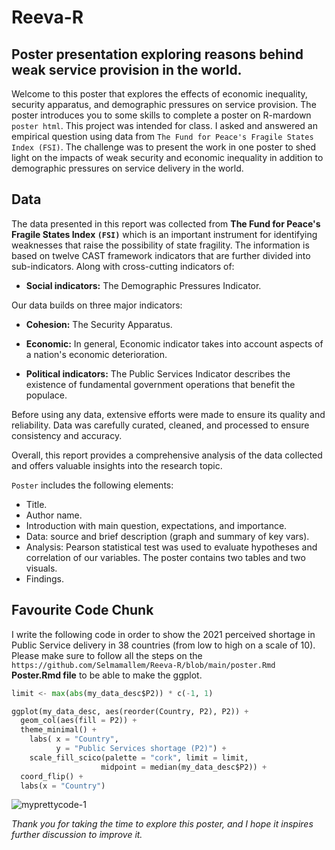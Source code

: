 # Reeva-R
## Poster presentation exploring reasons behind weak service provision in the world. 
Welcome to this poster that explores the effects of economic inequality, security apparatus, and demographic pressures on service provision.
The poster introduces you to some skills to complete a poster on R-mardown `poster html`.
This project was intended for class. I asked and answered an empirical question using data from `The Fund for Peace's Fragile States Index (FSI)`. The challenge was to present the work in one poster to shed light on the impacts of weak security and economic inequality in addition to demographic pressures on service delivery in the world. 

## Data

The data presented in this report was collected from **The Fund for Peace's Fragile States Index `(FSI)`** which is an important instrument for identifying weaknesses that raise the possibility of state fragility. The information is based on twelve CAST framework indicators that are further divided into sub-indicators. Along with cross-cutting indicators of:
- **Social indicators:** The Demographic Pressures Indicator. 

Our data builds on three major indicators: 

- **Cohesion:** The Security Apparatus. 

- **Economic:** In general, Economic indicator takes into account aspects of a nation's economic deterioration. 

- **Political indicators:**  The Public Services Indicator describes the existence of fundamental government operations that benefit the populace. 

Before using any data, extensive efforts were made to ensure its quality and reliability. Data was carefully curated, cleaned, and processed to ensure consistency and accuracy.

Overall, this report provides a comprehensive analysis of the data collected and offers valuable insights into the research topic.

`Poster` includes the following elements: 

- Title.
- Author name.
- Introduction with main question, expectations, and importance.
- Data: source and brief description (graph and summary of key vars).
- Analysis: Pearson statistical test was used to evaluate hypotheses and correlation of our variables. The poster contains two tables and two visuals.
- Findings.

## Favourite Code Chunk

I write the following code in order to show the 2021 perceived shortage in Public Service delivery in 38 countries (from low to high on a scale of 10). 
Please make sure to follow all the steps on the `https://github.com/Selmamallem/Reeva-R/blob/main/poster.Rmd` **Poster.Rmd file** to be able to make the ggplot.  
```python
limit <- max(abs(my_data_desc$P2)) * c(-1, 1)

ggplot(my_data_desc, aes(reorder(Country, P2), P2)) + 
  geom_col(aes(fill = P2)) +
  theme_minimal() +
    labs( x = "Country",  
          y = "Public Services shortage (P2)") +
    scale_fill_scico(palette = "cork", limit = limit,
                    midpoint = median(my_data_desc$P2)) + 
  coord_flip() + 
  labs(x = "Country") 
  ```
  ![myprettycode-1](https://github.com/Selmamallem/Reeva-R/assets/123516651/53cb4759-2495-4612-b031-9f3f6fac82ec)
  
 *Thank you for taking the time to explore this poster, and I hope it inspires further discussion to improve it.*





